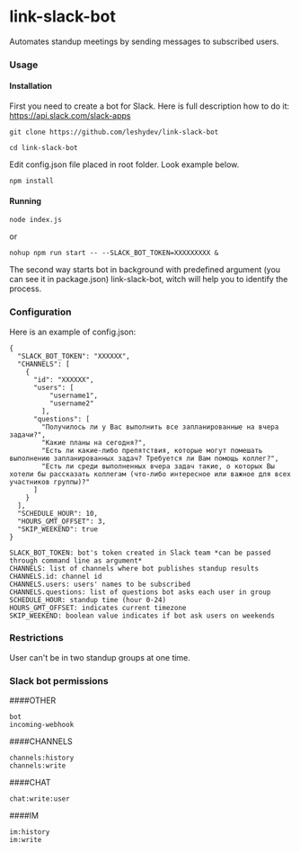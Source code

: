 # link-slack-bot
Automates standup meetings by sending messages to subscribed users.


### Usage
#### Installation
First you need to create a bot for Slack. Here is full description how to do it: https://api.slack.com/slack-apps

```code
git clone https://github.com/leshydev/link-slack-bot

cd link-slack-bot
```

Edit config.json file placed in root folder. Look example below.

```code
npm install
```
#### Running
```code
node index.js
```
or
```code
nohup npm run start -- --SLACK_BOT_TOKEN=XXXXXXXXX &
```
The second way starts bot in background with predefined argument (you can see it in package.json) link-slack-bot, witch will help you to identify the process.

### Configuration
Here is an example of config.json:
```code
{
  "SLACK_BOT_TOKEN": "XXXXXX",
  "CHANNELS": [
    {
      "id": "XXXXXX",
      "users": [
          "username1",
          "username2"
        ],
      "questions": [
        "Получилось ли у Вас выполнить все запланированные на вчера задачи?",
        "Какие планы на сегодня?",
        "Есть ли какие-либо препятствия, которые могут помешать выполнению запланированных задач? Требуется ли Вам помощь коллег?",
        "Есть ли среди выполненных вчера задач такие, о которых Вы хотели бы рассказать коллегам (что-либо интересное или важное для всех участников группы)?"
      ]
    }
  ],
  "SCHEDULE_HOUR": 10,
  "HOURS_GMT_OFFSET": 3,
  "SKIP_WEEKEND": true
}
```

```code
SLACK_BOT_TOKEN: bot's token created in Slack team *can be passed through command line as argument*
CHANNELS: list of channels where bot publishes standup results
CHANNELS.id: channel id
CHANNELS.users: users' names to be subscribed
CHANNELS.questions: list of questions bot asks each user in group
SCHEDULE_HOUR: standup time (hour 0-24)
HOURS_GMT_OFFSET: indicates current timezone
SKIP_WEEKEND: boolean value indicates if bot ask users on weekends
```
### Restrictions
User can't be in two standup groups at one time.
### Slack bot permissions
####OTHER
```code
bot
incoming-webhook
```
####CHANNELS
```code
channels:history
channels:write
```
####CHAT
```code
chat:write:user
```
####IM
```code
im:history
im:write
```

